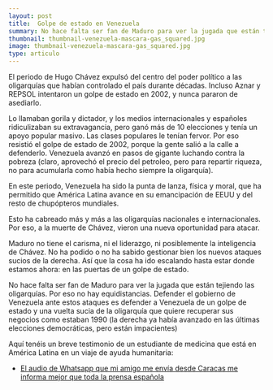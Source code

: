 ```yaml
---
layout: post
title:  Golpe de estado en Venezuela
summary: No hace falta ser fan de Maduro para ver la jugada que están tejiendo las oligarquías. No hay equidistancias. Defender el gobierno de Venezuela ante estos ataques es defender a Venezuela de un golpe de estado.
thumbnail: thumbnail-venezuela-mascara-gas_squared.jpg
image: thumbnail-venezuela-mascara-gas_squared.jpg
type: articulo
---
```


El periodo de Hugo Chávez expulsó del centro del poder político a las oligarquías que habían controlado el país durante décadas. Incluso Aznar y REPSOL intentaron un golpe de estado en 2002, y nunca pararon de asediarlo.

Lo llamaban gorila y dictador, y los medios internacionales y españoles ridiculizaban su extravagancia, pero ganó más de 10 elecciones y tenía un apoyo popular masivo. Las clases populares le tenían fervor. Por eso resistió el golpe de estado de 2002, porque la gente salió a la calle a defenderlo. Venezuela avanzó en pasos de gigante luchando contra la pobreza (claro, aprovechó el precio del petroleo, pero para repartir riqueza, no para acumularla como había hecho siempre la oligarquía).

 En este periodo, Venezuela ha sido la punta de lanza, física y moral, que ha permitido que América Latina avance en su emancipación de EEUU y del resto de chupópteros mundiales.

Esto ha cabreado más y más a las oligarquías nacionales e internacionales. Por eso, a la muerte de Chávez, vieron una nueva oportunidad para atacar.

 Maduro no tiene el carisma, ni el liderazgo, ni posiblemente la inteligencia de Chávez. No ha podido o no ha sabido gestionar bien los nuevos ataques sucios de la derecha. Así que la cosa ha ido escalando hasta estar donde estamos ahora: en las puertas de un golpe de estado.

No hace falta ser fan de Maduro para ver la jugada que están tejiendo las oligarquías. Por eso no hay equidistancias. Defender el gobierno de Venezuela ante estos ataques es defender a Venezuela de un golpe de estado y una vuelta sucia de la oligarquía que quiere recuperar sus negocios como estaban 1990 (la derecha ya había avanzado en las últimas elecciones democráticas, pero están impacientes)

Aquí tenéis un breve testimonio de un estudiante de medicina que está en América Latina en un viaje de ayuda humanitaria:

* [El audio de Whatsapp que mi amigo me envía desde Caracas me informa mejor que toda la prensa española](https://medium.com/@EduGranados_/el-audio-que-mi-amigo-me-envia-desde-caracas-me-informa-mejor-que-toda-la-prensa-espa%C3%B1ola-4212c821b3b6)
